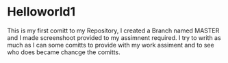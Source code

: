 # Helloworld1
This is my first comitt to my Repository, I created a Branch named MASTER and I made screenshoot provided to my assimnent required.
I try to writh as much as I can some comitts to provide with my work assiment and to see who does became chancge the comitts.
